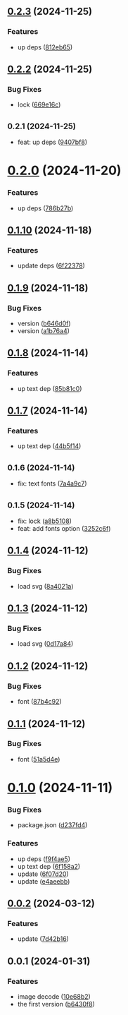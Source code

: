 ## [0.2.3](https://github.com/qq15725/modern-pdf/compare/v0.2.2...v0.2.3) (2024-11-25)


### Features

* up deps ([812eb65](https://github.com/qq15725/modern-pdf/commit/812eb650b9e9caf7fa9ebcdb40603627c3b9296b))



## [0.2.2](https://github.com/qq15725/modern-pdf/compare/v0.2.1...v0.2.2) (2024-11-25)


### Bug Fixes

* lock ([669e16c](https://github.com/qq15725/modern-pdf/commit/669e16c11a5b68a87e4ce69f22059a9c7c0baeba))



## <small>0.2.1 (2024-11-25)</small>

* feat: up deps ([9407bf8](https://github.com/qq15725/modern-pdf/commit/9407bf8))



# [0.2.0](https://github.com/qq15725/modern-pdf/compare/v0.1.10...v0.2.0) (2024-11-20)


### Features

* up deps ([786b27b](https://github.com/qq15725/modern-pdf/commit/786b27b681bd215b280d7f4888ae6f26864cbc92))



## [0.1.10](https://github.com/qq15725/modern-pdf/compare/v0.1.9...v0.1.10) (2024-11-18)


### Features

* update deps ([6f22378](https://github.com/qq15725/modern-pdf/commit/6f22378ca342631a0146f7a9e60ca6045e125e5b))



## [0.1.9](https://github.com/qq15725/modern-pdf/compare/v0.1.8...v0.1.9) (2024-11-18)


### Bug Fixes

* version ([b646d0f](https://github.com/qq15725/modern-pdf/commit/b646d0f0d2bf1d7bc3de65194f61eb7fbc034b51))
* version ([a1b76a4](https://github.com/qq15725/modern-pdf/commit/a1b76a47b6dffee6a74d5a263f5b96f8505c57b9))



## [0.1.8](https://github.com/qq15725/modern-pdf/compare/v0.1.7...v0.1.8) (2024-11-14)


### Features

* up text dep ([85b81c0](https://github.com/qq15725/modern-pdf/commit/85b81c07809e8064c64d00cee0a5b15d200cbe9c))



## [0.1.7](https://github.com/qq15725/modern-pdf/compare/v0.1.6...v0.1.7) (2024-11-14)


### Features

* up text dep ([44b5f14](https://github.com/qq15725/modern-pdf/commit/44b5f146a8bfea08b50be5035933f1b4a02ddcf9))



## <small>0.1.6 (2024-11-14)</small>

* fix: text fonts ([7a4a9c7](https://github.com/qq15725/modern-pdf/commit/7a4a9c7))



## <small>0.1.5 (2024-11-14)</small>

* fix: lock ([a8b5108](https://github.com/qq15725/modern-pdf/commit/a8b5108))
* feat: add fonts option ([3252c6f](https://github.com/qq15725/modern-pdf/commit/3252c6f))



## [0.1.4](https://github.com/qq15725/modern-pdf/compare/v0.1.3...v0.1.4) (2024-11-12)


### Bug Fixes

* load svg ([8a4021a](https://github.com/qq15725/modern-pdf/commit/8a4021a03ec0a12e1013074ce61461c6d4a9a030))



## [0.1.3](https://github.com/qq15725/modern-pdf/compare/v0.1.2...v0.1.3) (2024-11-12)


### Bug Fixes

* load svg ([0d17a84](https://github.com/qq15725/modern-pdf/commit/0d17a84ce5b33386ec91e72d88b91d4435ce8c83))



## [0.1.2](https://github.com/qq15725/modern-pdf/compare/v0.1.1...v0.1.2) (2024-11-12)


### Bug Fixes

* font ([87b4c92](https://github.com/qq15725/modern-pdf/commit/87b4c92467ddfbbd5ecdbe8e0f476b288b265a62))



## [0.1.1](https://github.com/qq15725/modern-pdf/compare/v0.1.0...v0.1.1) (2024-11-12)


### Bug Fixes

* font ([51a5d4e](https://github.com/qq15725/modern-pdf/commit/51a5d4e38fc056d4a0691d45c182ca57d332f59c))



# [0.1.0](https://github.com/qq15725/modern-pdf/compare/v0.0.2...v0.1.0) (2024-11-11)


### Bug Fixes

* package.json ([d237fd4](https://github.com/qq15725/modern-pdf/commit/d237fd4742db1933bab371cccb5ad3ce04dab9ea))


### Features

* up deps ([f9f4ae5](https://github.com/qq15725/modern-pdf/commit/f9f4ae57d6a7275198aa0a01f23b622b1f17dc27))
* up text dep ([6f158a2](https://github.com/qq15725/modern-pdf/commit/6f158a221fa56a63b66f0040cf0070e8163ae02c))
* update ([6f07d20](https://github.com/qq15725/modern-pdf/commit/6f07d20c1dcfb8d113852d54b3c991bd7347ad15))
* update ([e4aeebb](https://github.com/qq15725/modern-pdf/commit/e4aeebbcb050a942076b6eb6925d92c6137b66e3))



## [0.0.2](https://github.com/qq15725/modern-pdf/compare/v0.0.1...v0.0.2) (2024-03-12)


### Features

* update ([7d42b16](https://github.com/qq15725/modern-pdf/commit/7d42b16518e7dccc535c9926b32eae87549d36ab))



## 0.0.1 (2024-01-31)


### Features

* image decode ([10e68b2](https://github.com/qq15725/modern-pdf/commit/10e68b2962323c55fe5c82cb17f89f210b5868f7))
* the first version ([b6430f8](https://github.com/qq15725/modern-pdf/commit/b6430f83463349b64115ac511d7d26c91473a51c))



